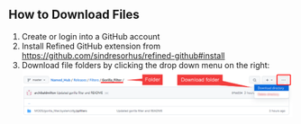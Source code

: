 ## How to Download Files
1. Create or login into a GitHub account
2. Install Refined GitHub extension from https://github.com/sindresorhus/refined-github#install
3. Download file folders by clicking the drop down menu on the right:
![](src/intro/download.png)